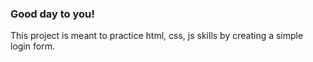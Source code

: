 ### Good day to you!

This project is meant to practice html, css, js skills by creating a simple login form.
